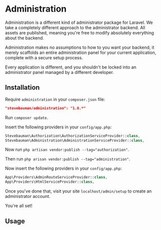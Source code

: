 # Administration

Administration is a different kind of administrator package for Laravel. We take a completely different approach to
the administrator backend. All assets are published, meaning you're free to modify absolutely everything about the backend.

Administration makes no assumptions to how to you want your backend, it merely scaffolds an entire administration panel
for your current application, complete with a secure setup process.

Every application is different, and you shouldn't be locked into an administrator panel managed by a different developer.

## Installation

Require `administration` in your `composer.json` file:

```json
"stevebauman/administration": "1.0.*"
```

Run `composer update`.

Insert the following providers in your `config/app.php`:

```php
Stevebauman\Authorization\AuthorizationServiceProvider::class,
Stevebauman\Administration\AdministrationServiceProvider::class,
```

Now run `php artisan vendor:publish --tag="authorization"`.

Then run `php arisan vendor:publish --tag="administration"`.

Now insert the following providers in your `config/app.php`:

```php
App\Providers\AdminRouteServiceProvider::class,
App\Providers\HtmlServiceProvider::class,
```

Once you've done that, visit your site `localhost/admin/setup` to
create an administrator account.

You're all set!

## Usage
